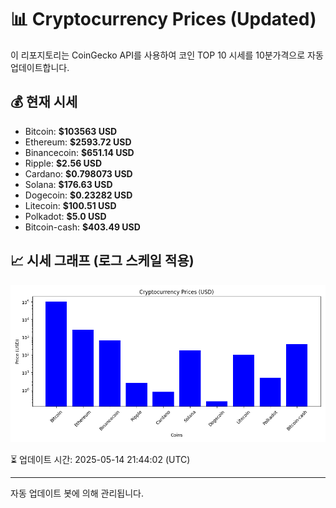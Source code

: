 
# 📊 Cryptocurrency Prices (Updated)

이 리포지토리는 CoinGecko API를 사용하여 코인 TOP 10 시세를 10분가격으로 자동 업데이트합니다.

## 💰 현재 시세
- Bitcoin: **$103563 USD**
- Ethereum: **$2593.72 USD**
- Binancecoin: **$651.14 USD**
- Ripple: **$2.56 USD**
- Cardano: **$0.798073 USD**
- Solana: **$176.63 USD**
- Dogecoin: **$0.23282 USD**
- Litecoin: **$100.51 USD**
- Polkadot: **$5.0 USD**
- Bitcoin-cash: **$403.49 USD**

## 📈 시세 그래프 (로그 스케일 적용)
![Crypto Prices](crypto_prices.png)

⏳ 업데이트 시간: 2025-05-14 21:44:02 (UTC)

---
자동 업데이트 봇에 의해 관리됩니다.
